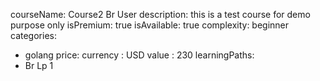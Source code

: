 courseName: Course2 Br User
description: this is a test course for demo purpose only
isPremium: true
isAvailable: true
complexity: beginner
categories:
- golang
price: 
  currency : USD
  value : 230 
learningPaths:
- Br Lp 1